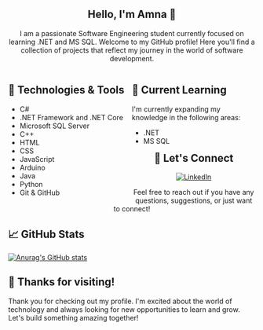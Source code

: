<!--
**El-DriMa/El-DriMa** is a ✨ _special_ ✨ repository because its `README.md` (this file) appears on your GitHub profile.

Here are some ideas to get you started:

- 🔭 I’m currently working on ...
- 🌱 I’m currently learning ...
- 👯 I’m looking to collaborate on ...
- 🤔 I’m looking for help with ...
- 💬 Ask me about ...
- 📫 How to reach me: ...
- 😄 Pronouns: ...
- ⚡ Fun fact: ...
-->

<div align="center">
  <h2>Hello, I'm Amna 👋</h2>

I am a passionate Software Engineering student currently focused on learning .NET and MS SQL. 
Welcome to my GitHub profile!
Here you'll find a collection of projects that reflect my journey in the world of software development.
</div>

<div style="float: left; width: 50%;">
  
## 🔧 Technologies & Tools

- C#
- .NET Framework and .NET Core
- Microsoft SQL Server
- C++
- HTML
- CSS
- JavaScript
- Arduino
- Java
- Python
- Git & GitHub
</div>

<div style="float: right; width: 50%;">

## 🌱 Current Learning

I'm currently expanding my knowledge in the following areas:

- .NET
- MS SQL
</div>

<div align="center">

## 💬 Let's Connect

[![LinkedIn](https://img.shields.io/badge/LinkedIn-0077B5?style=for-the-badge&logo=linkedin&logoColor=white)](https://www.linkedin.com/in/amna-hodzic/)

Feel free to reach out if you have any questions, suggestions, or just want to connect!

</div>

## 📈 GitHub Stats

[![Anurag's GitHub stats](https://github-readme-stats.vercel.app/api?username=El-DriMa)](https://github.com/anuraghazra/github-readme-stats)

## 🎉 Thanks for visiting!

Thank you for checking out my profile. 
I'm excited about the world of technology and always looking for new opportunities to learn and grow. Let's build something amazing together!
